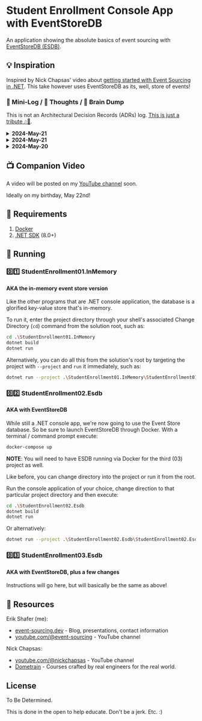 # Student Enrollment Console App with EventStoreDB

An application showing the absolute basics of event sourcing with [EventStoreDB (ESDB)](https://www.eventstore.com/).


## 💡 Inspiration

Inspired by Nick Chapsas' video about [getting started with Event Sourcing in .NET](https://www.youtube.com/watch?v=n_o-xuuVtmw). This take however uses EventStoreDB as its, well, store of events!


### 📄 Mini-Log / 🤔 Thoughts / 🧠 Brain Dump

This is not an Architectural Decision Records (ADRs) log. [This is just a tribute 🎶🎸](https://www.youtube.com/watch?v=Vdq3BtWDRq8).

<details>
  <summary><strong>2024-May-21</strong></summary>
  - For clarity, renamed the .NET console application projects.
</details>
<details>
  <summary><strong>2024-May-21</strong></summary>
  - Updated some code, fixed some bugs and typos.
  - Decided this repository will have multiple versions.
    - One that works nearly the same as Nick's original in-memory incarnation.
    - Another using ESDB and some of the most frequently used commands with the ESDB .NET client.
    - Could have a potential third version if there is some demand from the community.
    - Would appreciate feedback. That and questions could extend this even further, perhaps.
</details>
<details>
  <summary><strong>2024-May-20</strong></summary>
  - Watched Nick's initial video. Awesome. Wait, what if we did the same thing, but with ESDB?
  - Made this code repository and .NET solution.
  - Only the bare bones as of this commit. Will update to include some event sourcing best practices without "getting into the weeds" too much.
</details>


## 📺 Companion Video

A video will be posted on my [YouTube channel](https://www.youtube.com/@event-sourcing) soon. 

Ideally on my birthday, May 22nd!


## 🐋 Requirements

1. [Docker](https://www.docker.com/products/docker-desktop/)
2. [.NET SDK](https://dotnet.microsoft.com/en-us/download) (8.0+)

## 🏃 Running

### 0️⃣1️⃣ StudentEnrollment01.InMemory

#### AKA the in-memory event store version

Like the other programs that are .NET console application, the database is a glorified key-value store that's in-memory.

To run it, enter the project directory through your shell's associated Change Directory (`cd`) command from the solution root, such as:

```bash
cd .\StudentEnrollment01.InMemory
dotnet build
dotnet run
```

Alternatively, you can do all this from the solution's root by targeting the project with `--project` and `run` it immediately, such as:

```bash
dotnet run --project .\StudentEnrollment01.InMemory\StudentEnrollment01.InMemory.csproj
```

### 0️⃣2️⃣ StudentEnrollment02.Esdb

#### AKA with EventStoreDB

While still a .NET console app, we're now going to use the Event Store database. So be sure to launch EventStoreDB through Docker. With a terminal / command prompt execute:

```bash
docker-compose up
```

**NOTE**: You will need to have ESDB running via Docker for the third (03) project as well.

Like before, you can change directory into the project or run it from the root.

Run the console application of your choice, change direction to that particular project directory and then execute:

```bash
cd .\StudentEnrollment02.Esdb
dotnet build
dotnet run
```

Or alternatively:

```bash
dotnet run --project .\StudentEnrollment02.Esdb\StudentEnrollment02.Esdb.csproj
```

### 0️⃣3️⃣  StudentEnrollment03.Esdb

#### AKA with EventStoreDB, plus a few changes

Instructions will go here, but will basically be the same as above!


## 🔗 Resources

Erik Shafer (me):

- [event-sourcing.dev](https://event-sourcing.dev) - Blog, presentations, contact information
- [youtube.com/@event-sourcing](https://youtube.com/@event-sourcing) - YouTube channel

Nick Chapsas:

- [youtube.com/@nickchapsas](https://www.youtube.com/@nickchapsas) - YouTube channel
- [Dometrain](https://dometrain.com/) - Courses crafted by real engineers for the real world.


## License

To Be Determined.

This is done in the open to help educate. Don't be a jerk. Etc. :)
